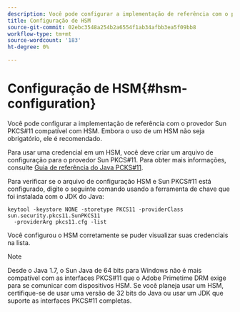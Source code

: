 ```yaml
---
description: Você pode configurar a implementação de referência com o provedor Sun PKCS#11 compatível com HSM. Embora o uso de um HSM não seja obrigatório, ele é recomendado.
title: Configuração de HSM
source-git-commit: 02ebc3548a254b2a6554f1ab34afbb3ea5f09bb8
workflow-type: tm+mt
source-wordcount: '183'
ht-degree: 0%

---
```


# Configuração de HSM{#hsm-configuration}

Você pode configurar a implementação de referência com o provedor Sun PKCS#11 compatível com HSM. Embora o uso de um HSM não seja obrigatório, ele é recomendado.

Para usar uma credencial em um HSM, você deve criar um arquivo de configuração para o provedor Sun PKCS#11. Para obter mais informações, consulte [Guia de referência do Java PCKS#11](https://docs.oracle.com/javase/1.5.0/docs/guide/security/p11guide.html).

Para verificar se o arquivo de configuração HSM e Sun PKCS#11 está configurado, digite o seguinte comando usando a ferramenta de chave que foi instalada com o JDK do Java:

```
keytool -keystore NONE -storetype PKCS11 -providerClass sun.security.pkcs11.SunPKCS11 
  -providerArg pkcs11.cfg -list
```

Você configurou o HSM corretamente se puder visualizar suas credenciais na lista.

>[!NOTE]
>
>Desde o Java 1.7, o Sun Java de 64 bits para Windows não é mais compatível com as interfaces PKCS#11 que o Adobe Primetime DRM exige para se comunicar com dispositivos HSM. Se você planeja usar um HSM, certifique-se de usar uma versão de 32 bits do Java ou usar um JDK que suporte as interfaces PKCS#11 completas.

